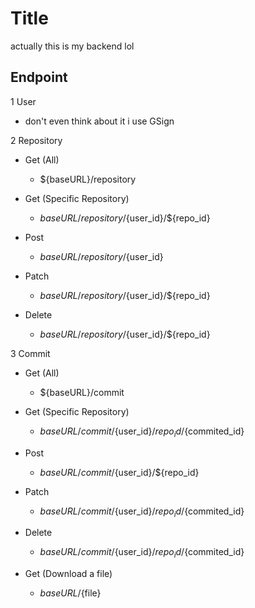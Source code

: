 # Title

actually this is my backend lol

## Endpoint

1 User

- don't even think about it i use GSign

2 Repository

- Get (All)

  - ${baseURL}/repository

- Get (Specific Repository)

  - ${baseURL}/repository/${user_id}/${repo_id}

- Post

  - ${baseURL}/repository/${user_id}

- Patch

  - ${baseURL}/repository/${user_id}/${repo_id}

- Delete
  - ${baseURL}/repository/${user_id}/${repo_id}

3 Commit

- Get (All)

  - ${baseURL}/commit

- Get (Specific Repository)

  - ${baseURL}/commit/${user_id}/${repo_id}/${commited_id}
  <!-- still broken dunno why -->

- Post

  - ${baseURL}/commit/${user_id}/${repo_id}

- Patch

  - ${baseURL}/commit/${user_id}/${repo_id}/${commited_id}

- Delete

  - ${baseURL}/commit/${user_id}/${repo_id}/${commited_id}

- Get (Download a file)
  - ${baseURL}/${file}
